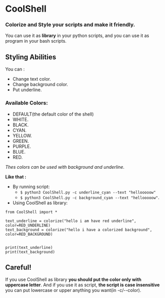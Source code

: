 # CoolShell
### Colorize and Style your scripts and make it friendly.
You can use it as **library** in your python scripts,
and you can use it as program in your bash scripts.

## Styling Abilities
You can :
+ Change text color.
+ Change background color.
+ Put underline.

### Available Colors:
+ DEFAULT(the default color of the shell)
+ WHITE.
+ BLACK.
+ CYAN.
+ YELLOW.
+ GREEN.
+ PURPLE.
+ BLUE.
+ RED.



_Thes colors can be used with background and underline._

**Like that :**
+ By running script:
    + `$ python3 CoolShell.py -c underline_cyan --text "hellooooow"`
    + `$ python3 CoolShell.py -c background_cyan --text "hellooooow"`.
+ Using CoolShell as library:
```
from CoolShell import *

text_underline = colorize("hello i am have red underline", color=RED_UNDERLINE)
text_background = colorize("hello i have a colorized background", color=RED_BACKGROUND)


print(text_underline)
print(text_background)
```



## Careful!
If you use CoolShell as library **you should put the color only with uppercase letter**.
And if you use it as script, **the script is case insensitive** you can put lowercase or upper anything you want(in -c/--color).

